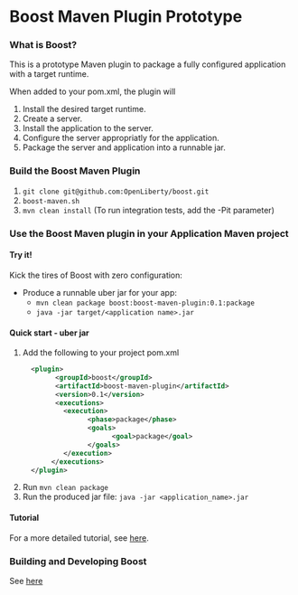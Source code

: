 # Boost Maven Plugin Prototype

### What is Boost?

This is a prototype Maven plugin to package a fully configured application with a target runtime.

When added to your pom.xml, the plugin will

1. Install the desired target runtime.
2. Create a server.
3. Install the application to the server.
4. Configure the server appropriatly for the application.
5. Package the server and application into a runnable jar.

### Build the Boost Maven Plugin

1. `git clone git@github.com:OpenLiberty/boost.git`
2. `boost-maven.sh`
3. `mvn clean install`  (To run integration tests, add the -Pit parameter)

### Use the Boost Maven plugin in your Application Maven project 

#### Try it!

Kick the tires of Boost with zero configuration:

* Produce a runnable uber jar for your app:
    * `mvn clean package boost:boost-maven-plugin:0.1:package`
    * `java -jar target/<application name>.jar`

#### Quick start - uber jar

1. Add the following to your project pom.xml
    ```xml
      <plugin>
            <groupId>boost</groupId>
            <artifactId>boost-maven-plugin</artifactId>
            <version>0.1</version>
            <executions>
              <execution>
                    <phase>package</phase>
                    <goals>
                          <goal>package</goal>
                    </goals>
              </execution>
           </executions>
      </plugin>
    ```
1. Run `mvn clean package`
1. Run the produced jar file: `java -jar <application_name>.jar`

#### Tutorial

For a more detailed tutorial, see [here](BoostTutorial.md).

### Building and Developing Boost

See [here](https://github.com/OpenLiberty/boost/wiki/Home) 